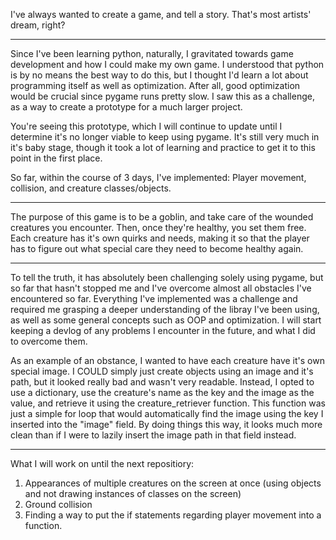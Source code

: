 I've always wanted to create a game, and tell a story. That's most artists' dream, right?

-----------------------------------------------------------------

Since I've been learning python, naturally, I gravitated towards game development and how I could make my own game. I understood that python is by no means the best way to do this, 
but I thought I'd learn a lot about programming itself as well as optimization. After all, good optimization would be crucial since pygame runs pretty slow. I saw this as a 
challenge, as a way to create a prototype for a much larger project. 

You're seeing this prototype, which I will continue to update until I determine it's no longer viable to keep using pygame. It's still very much in it's baby stage, though it took 
a lot of learning and practice to get it to this point in the first place. 

So far, within the course of 3 days, I've implemented: Player movement, collision, and creature classes/objects.

-----------------------------------------------------------------

The purpose of this game is to be a goblin, and take care of the wounded creatures you encounter. Then, once they're healthy, you set them free. Each creature has it's own quirks
and needs, making it so that the player has to figure out what special care they need to become healthy again.

-----------------------------------------------------------------

To tell the truth, it has absolutely been challenging solely using pygame, but so far that hasn't stopped me and I've overcome almost all obstacles I've encountered so far. 
Everything I've implemented was a challenge and required me grasping a deeper understanding of the libray I've been using, as well as some general concepts such as OOP and 
optimization. I will start keeping a devlog of any problems I encounter in the future, and what I did to overcome them.

As an example of an obstance, I wanted to have each creature have it's own special image. I COULD simply just create objects using an image and it's path, but it looked really 
bad and wasn't very readable. Instead, I opted to use a dictionary, use the creature's name as the key and the image as the value, and retrieve it using the creature_retriever
function. This function was just a simple for loop that would automatically find the image using the key I inserted into the "image" field. By doing things this way, it looks 
much more clean than if I were to lazily insert the image path in that field instead.

-----------------------------------------------------------------

What I will work on until the next repositiory:
1. Appearances of multiple creatures on the screen at once (using objects and not drawing instances of classes on the screen)
2. Ground collision
3. Finding a way to put the if statements regarding player movement into a function.